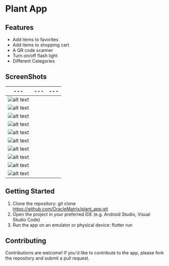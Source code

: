 # Plant App

## Features
* Add items to favorites
* Add items to shopping cart
* A QR code scanner
* Turn on/off flash light
* Different Categories

## ScreenShots
|---|---|---|
|---|---|---|
| ![alt text](Screenshot_1725568688.png) |
| ![alt text](Screenshot_1725568688.png) |
| ![alt text](Screenshot_1725568647.png) |
| ![alt text](Screenshot_1725568632.png) |
| ![alt text](Screenshot_1725568636.png) |
| ![alt text](Screenshot_1725568694.png) |
| ![alt text](Screenshot_1725568705.png) |
| ![alt text](Screenshot_1725568714.png) |
| ![alt text](Screenshot_1725568727.png) |
| ![alt text](Screenshot_1725569556.png) |


## Getting Started
1. Clone the repository: git clone https://github.com/OracleMatrix/plant_app.git
2. Open the project in your preferred IDE (e.g. Android Studio, Visual Studio Code)
3. Run the app on an emulator or physical device: flutter run

## Contributing
Contributions are welcome! If you'd like to contribute to the app, please fork the repository and submit a pull request.
